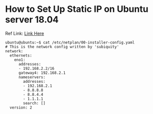 # How to Set Up Static IP on Ubuntu server 18.04

Ref Link: [Link Here](https://devicetests.com/fixing-start-job-running-wait-network-configured-error-ubuntu-server)


```
ubuntu@ubuntu:~$ cat /etc/netplan/00-installer-config.yaml
# This is the network config written by 'subiquity'
network:
  ethernets:
    eno1:
      addresses:
      - 192.168.2.2/16
      gateway4: 192.168.2.1
      nameservers:
        addresses:
        - 192.168.2.1
        - 8.8.8.8
        - 8.8.4.4
        - 1.1.1.1
        search: []
  version: 2
```
